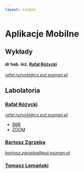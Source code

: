 ```yaml
---
layout: single
---
```

# Aplikacje Mobilne

## Wykłady
#### dr hab. inż. [Rafał Różycki](http://www.cs.put.poznan.pl/rrozycki/dydaktyka.html)
*rafal.rozycki@cs.put.poznan.pl*

## Labolatoria
### [Rafał Różycki](http://www.cs.put.poznan.pl/rrozycki/dydaktyka.html)
*rafal.rozycki@cs.put.poznan.pl*
- [BBB](https://emeeting.put.poznan.pl/eMeeting/raf-2qc-n73)
- [ZOOM](https://us02web.zoom.us/j/88229650735?pwd=cjB0a29OUXkzS1JObEYxZisvVFdXQT09)

### [Bartosz Zgrzeba](http://libra.cs.put.poznan.pl/bzgrzeba/?page_id=342)  
*bartosz.zgrzeba@put.poznan.pl*

### [Tomasz Lemański]()



